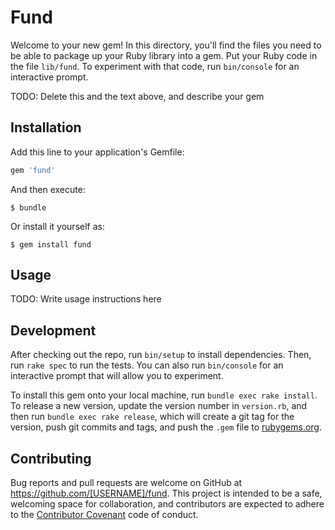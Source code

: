 # Fund

Welcome to your new gem! In this directory, you'll find the files you need to be able to package up your Ruby library into a gem. Put your Ruby code in the file `lib/fund`. To experiment with that code, run `bin/console` for an interactive prompt.

TODO: Delete this and the text above, and describe your gem

## Installation

Add this line to your application's Gemfile:

```ruby
gem 'fund'
```

And then execute:

    $ bundle

Or install it yourself as:

    $ gem install fund

## Usage

TODO: Write usage instructions here

## Development

After checking out the repo, run `bin/setup` to install dependencies. Then, run `rake spec` to run the tests. You can also run `bin/console` for an interactive prompt that will allow you to experiment.

To install this gem onto your local machine, run `bundle exec rake install`. To release a new version, update the version number in `version.rb`, and then run `bundle exec rake release`, which will create a git tag for the version, push git commits and tags, and push the `.gem` file to [rubygems.org](https://rubygems.org).

## Contributing

Bug reports and pull requests are welcome on GitHub at https://github.com/[USERNAME]/fund. This project is intended to be a safe, welcoming space for collaboration, and contributors are expected to adhere to the [Contributor Covenant](http://contributor-covenant.org) code of conduct.

